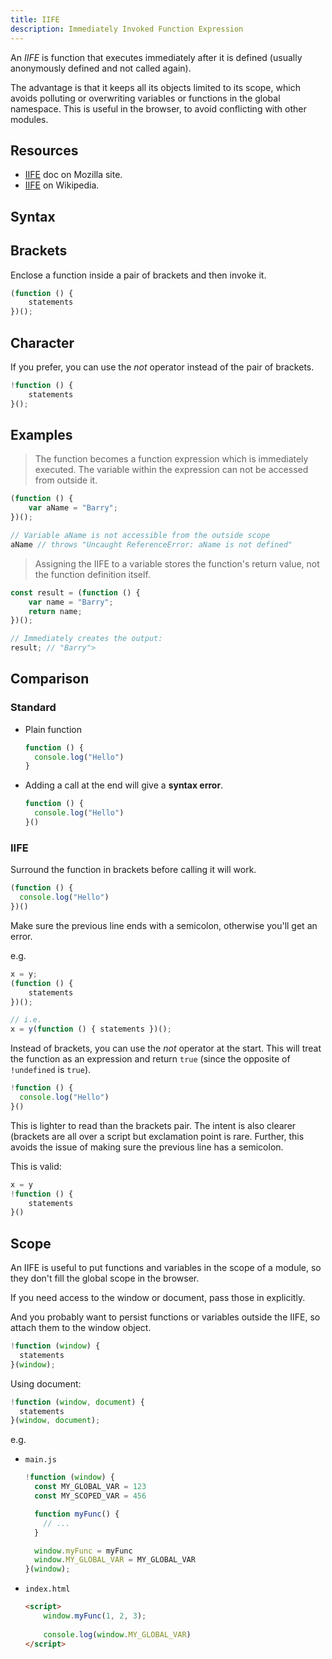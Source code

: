 ```yaml
---
title: IIFE
description: Immediately Invoked Function Expression
---
```



An _IIFE_ is function that executes immediately after it is defined (usually anonymously defined and not called again).

The advantage is that it keeps all its objects limited to its scope, which avoids polluting or overwriting variables or functions in the global namespace. This is useful in the browser, to avoid conflicting with other modules.


## Resources

- [IIFE](https://developer.mozilla.org/en-US/docs/Glossary/IIFE) doc on Mozilla site.
- [IIFE](https://en.wikipedia.org/wiki/Immediately-invoked_function_expression) on Wikipedia.


## Syntax

## Brackets

Enclose a function inside a pair of brackets and then invoke it.

```js
(function () {
    statements
})();
```


## Character

If you prefer, you can use the _not_ operator instead of the pair of brackets. 

```js
!function () {
    statements
}();
```



## Examples

> The function becomes a function expression which is immediately executed. The variable within the expression can not be accessed from outside it.

```javascript
(function () {
    var aName = "Barry";
})();

// Variable aName is not accessible from the outside scope
aName // throws "Uncaught ReferenceError: aName is not defined"
```

> Assigning the IIFE to a variable stores the function's return value, not the function definition itself.

```javascript
const result = (function () {
    var name = "Barry";
    return name;
})();

// Immediately creates the output:
result; // "Barry">
```


## Comparison

### Standard

- Plain function
    ```js
    function () {
      console.log("Hello")
    }
    ```
- Adding a call at the end will give a **syntax error**.
    ```js
    function () {
      console.log("Hello")
    }()
    ```
    
### IIFE

Surround the function in brackets before calling it will work.

```javascript
(function () {
  console.log("Hello")
})()
```

Make sure the previous line ends with a semicolon, otherwise you'll get an error. 

e.g.

```javascript
x = y;
(function () {
    statements
})();

// i.e.
x = y(function () { statements })();
```


Instead of brackets, you can use the _not_ operator at the start. This will treat the function as an expression and return `true` (since the opposite of `!undefined` is `true`).

```javascript
!function () {
  console.log("Hello")
}()
```


This is lighter to read than the brackets pair. The intent is also clearer (brackets are all over a script but exclamation point is rare. Further, this avoids the issue of making sure the previous line has a semicolon. 

This is valid:

```javascript
x = y
!function () {
    statements
}()
```
    

## Scope

An IIFE is useful to put functions and variables in the scope of a module, so they don't fill the global scope in the browser.

If you need access to the window or document, pass those in explicitly.

And you probably want to persist functions or variables outside the IIFE, so attach them to the window object.

```javascript
!function (window) {
  statements
}(window);
```


Using document:

```javascript
!function (window, document) {
  statements
}(window, document);
```

e.g.

- `main.js`
    ```javascript
    !function (window) {
      const MY_GLOBAL_VAR = 123
      const MY_SCOPED_VAR = 456

      function myFunc() {
        // ...
      }

      window.myFunc = myFunc
      window.MY_GLOBAL_VAR = MY_GLOBAL_VAR
    }(window);
    ```
- `index.html`
    ```html
    <script>
        window.myFunc(1, 2, 3);
        
        console.log(window.MY_GLOBAL_VAR)
    </script>
    ```
    
